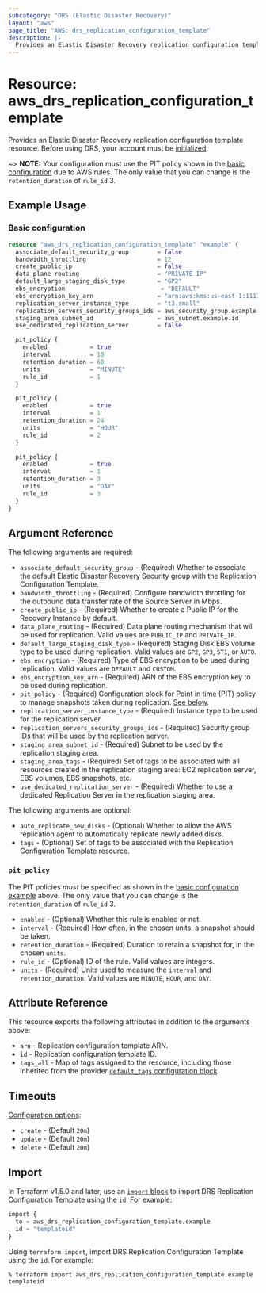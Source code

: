 ```yaml
---
subcategory: "DRS (Elastic Disaster Recovery)"
layout: "aws"
page_title: "AWS: drs_replication_configuration_template"
description: |-
  Provides an Elastic Disaster Recovery replication configuration template resource.
---
```


# Resource: aws_drs_replication_configuration_template

Provides an Elastic Disaster Recovery replication configuration template resource. Before using DRS, your account must be [initialized](https://docs.aws.amazon.com/drs/latest/userguide/getting-started-initializing.html).

~> **NOTE:** Your configuration must use the PIT policy shown in the [basic configuration](#basic-configuration) due to AWS rules. The only value that you can change is the `retention_duration` of `rule_id` 3.

## Example Usage

### Basic configuration

```terraform
resource "aws_drs_replication_configuration_template" "example" {
  associate_default_security_group        = false
  bandwidth_throttling                    = 12
  create_public_ip                        = false
  data_plane_routing                      = "PRIVATE_IP"
  default_large_staging_disk_type         = "GP2"
  ebs_encryption                           = "DEFAULT"
  ebs_encryption_key_arn                  = "arn:aws:kms:us-east-1:111122223333:key/1234abcd-12ab-34cd-56ef-1234567890ab"
  replication_server_instance_type        = "t3.small"
  replication_servers_security_groups_ids = aws_security_group.example[*].id
  staging_area_subnet_id                  = aws_subnet.example.id
  use_dedicated_replication_server        = false

  pit_policy {
    enabled            = true
    interval           = 10
    retention_duration = 60
    units              = "MINUTE"
    rule_id            = 1
  }

  pit_policy {
    enabled            = true
    interval           = 1
    retention_duration = 24
    units              = "HOUR"
    rule_id            = 2
  }

  pit_policy {
    enabled            = true
    interval           = 1
    retention_duration = 3
    units              = "DAY"
    rule_id            = 3
  }
}
```

## Argument Reference

The following arguments are required:

* `associate_default_security_group` - (Required) Whether to associate the default Elastic Disaster Recovery Security group with the Replication Configuration Template.
* `bandwidth_throttling` - (Required) Configure bandwidth throttling for the outbound data transfer rate of the Source Server in Mbps.
* `create_public_ip` - (Required) Whether to create a Public IP for the Recovery Instance by default.
* `data_plane_routing` - (Required) Data plane routing mechanism that will be used for replication. Valid values are `PUBLIC_IP` and `PRIVATE_IP`.
* `default_large_staging_disk_type` - (Required) Staging Disk EBS volume type to be used during replication. Valid values are `GP2`, `GP3`, `ST1`, or `AUTO`.
* `ebs_encryption` - (Required) Type of EBS encryption to be used during replication. Valid values are `DEFAULT` and `CUSTOM`.
* `ebs_encryption_key_arn` - (Required) ARN of the EBS encryption key to be used during replication.
* `pit_policy` - (Required) Configuration block for Point in time (PIT) policy to manage snapshots taken during replication. [See below](#pit_policy).
* `replication_server_instance_type` - (Required) Instance type to be used for the replication server.
* `replication_servers_security_groups_ids` - (Required) Security group IDs that will be used by the replication server.
* `staging_area_subnet_id` - (Required) Subnet to be used by the replication staging area.
* `staging_area_tags` - (Required) Set of tags to be associated with all resources created in the replication staging area: EC2 replication server, EBS volumes, EBS snapshots, etc.
* `use_dedicated_replication_server` - (Required) Whether to use a dedicated Replication Server in the replication staging area.

The following arguments are optional:

* `auto_replicate_new_disks` - (Optional) Whether to allow the AWS replication agent to automatically replicate newly added disks.
* `tags` - (Optional) Set of tags to be associated with the Replication Configuration Template resource.

### `pit_policy`

The PIT policies _must_ be specified as shown in the [basic configuration example](#basic-configuration) above. The only value that you can change is the `retention_duration` of `rule_id` 3.

* `enabled` - (Optional) Whether this rule is enabled or not.
* `interval` - (Required) How often, in the chosen units, a snapshot should be taken.
* `retention_duration` - (Required) Duration to retain a snapshot for, in the chosen `units`.
* `rule_id` - (Optional) ID of the rule. Valid values are integers.
* `units` - (Required) Units used to measure the `interval` and `retention_duration`. Valid values are `MINUTE`, `HOUR`, and `DAY`.

## Attribute Reference

This resource exports the following attributes in addition to the arguments above:

* `arn` - Replication configuration template ARN.
* `id` - Replication configuration template ID.
* `tags_all` - Map of tags assigned to the resource, including those inherited from the provider [`default_tags` configuration block](/docs/providers/aws/index.html#default_tags-configuration-block).

## Timeouts

[Configuration options](https://developer.hashicorp.com/terraform/language/resources/syntax#operation-timeouts):

- `create` - (Default `20m`)
- `update` - (Default `20m`)
- `delete` - (Default `20m`)

## Import

In Terraform v1.5.0 and later, use an [`import` block](https://developer.hashicorp.com/terraform/language/import) to import DRS Replication Configuration Template using the `id`. For example:

```terraform
import {
  to = aws_drs_replication_configuration_template.example
  id = "templateid"
}
```

Using `terraform import`, import DRS Replication Configuration Template using the `id`. For example:

```console
% terraform import aws_drs_replication_configuration_template.example templateid
```
